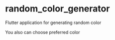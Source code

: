 # random_color_generator

Flutter application for generating random color

You also can choose preferred color
